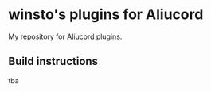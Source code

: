 # winsto's plugins for Aliucord

My repository for [Aliucord](https://github.com/Aliucord) plugins.

## Build instructions

tba
